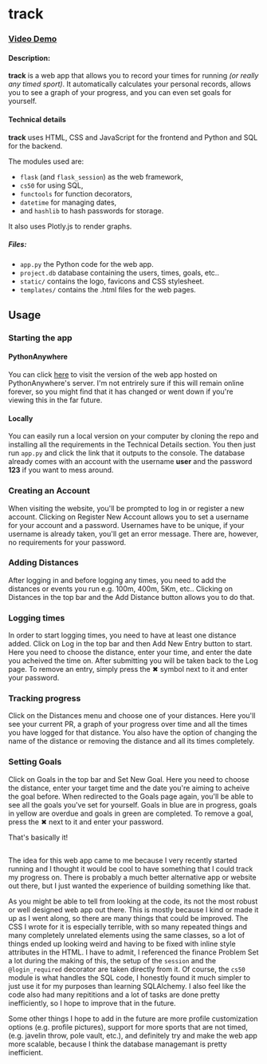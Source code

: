# track
### [Video Demo](https://youtu.be/IziL7g-OZ3I)
#### Description:
  **track** is a web app that allows you to record your times for running _(or really any timed sport)_. It automatically calculates your personal records, allows you to see a graph of your progress, and you can even set goals for yourself.

#### Technical details
  **track** uses HTML, CSS and JavaScript for the frontend and Python and SQL for the backend.

The modules used are:
  - `flask` (and `flask_session`) as the web framework,
  - `cs50` for using SQL,
  - `functools` for function decorators,
  - `datetime` for managing dates,
  - and `hashlib` to hash passwords for storage.

It also uses Plotly.js to render graphs.

##### Files:
- `app.py` the Python code for the web app.
- `project.db` database containing the users, times, goals, etc..
- `static/` contains the logo, favicons and CSS stylesheet.
- `templates/` contains the .html files for the web pages.

## Usage
### Starting the app
#### PythonAnywhere
You can click [here](https://ismaeel.pythonanywhere.com/) to visit the version of the web app hosted on PythonAnywhere's server. I'm not entrirely sure if this will remain online forever, so you might find that it has changed or went down if you're viewing this in the far future.

#### Locally
You can easily run a local version on your computer by cloning the repo and installing all the requirements in the Technical Details section. You then just run `app.py` and click the link that it outputs to the console. The database already comes with an account with the username **user** and the password **123** if you want to mess around.

### Creating an Account
When visiting the website, you'll be prompted to log in or register a new account. Clicking on Register New Account allows you to set a username for your account and a password. Usernames have to be unique, if your username is already taken, you'll get an error message. There are, however, no requirements for your password.

### Adding Distances
After logging in and before logging any times, you need to add the distances or events you run e.g. 100m, 400m, 5Km, etc.. Clicking on Distances in the top bar and the Add Distance button allows you to do that. 

### Logging times
In order to start logging times, you need to have at least one distance added. Click on Log in the top bar and then Add New Entry button to start. Here you need to choose the distance, enter your time, and enter the date you acheived the time on. After submitting you will be taken back to the Log page. To remove an entry, simply press the ✖ symbol next to it and enter your password.

### Tracking progress
Click on the Distances menu and choose one of your distances. Here you'll see your current PR, a graph of your progress over time and all the times you have logged for that distance. You also have the option of changing the name of the distance or removing the distance and all its times completely. 

### Setting Goals
Click on Goals in the top bar and Set New Goal. Here you need to choose the distance, enter your target time and the date you're aiming to acheive the goal before. When redirected to the Goals page again, you'll be able to see all the goals you've set for yourself. Goals in blue are in progress, goals in yellow are overdue and goals in green are completed. To remove a goal, press the ✖ next to it and enter your password.


That's basically it!

## 
The idea for this web app came to me because I very recently started running and I thought it would be cool to have something that I could track my progress on. There is probably a much better alternative app or website out there, but I just wanted the experience of building something like that.

As you might be able to tell from looking at the code, its not the most robust or well designed web app out there. This is mostly because I kind or made it up as I went along, so there are many things that could be improved. The CSS I wrote for it is especially terrible, with so many repeated things and many completely unrelated elements using the same classes, so a lot of things ended up looking weird and having to be fixed with inline style attributes in the HTML. I have to admit, I referenced the finance Problem Set a lot during the making of this, the setup of the `session` and the `@login_required` decorator are taken directly from it. Of course, the `cs50` module is what handles the SQL code, I honestly found it much simpler to just use it for my purposes than learning SQLAlchemy. I also feel like the code also had many repititions and a lot of tasks are done pretty inefficiently, so I hope to improve that in the future. 

Some other things I hope to add in the future are more profile customization options (e.g. profile pictures), support for more sports that are not timed, (e.g. javelin throw, pole vault, etc.), and definitely try and make the web app more scalable, because I think the database managemant is pretty inefficient.
